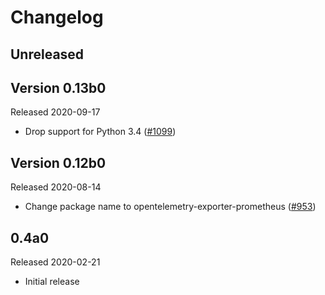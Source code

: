 # Changelog

## Unreleased

## Version 0.13b0

Released 2020-09-17

- Drop support for Python 3.4
  ([#1099](https://github.com/open-telemetry/opentelemetry-python/pull/1099))

## Version 0.12b0

Released 2020-08-14

- Change package name to opentelemetry-exporter-prometheus
  ([#953](https://github.com/open-telemetry/opentelemetry-python/pull/953))

## 0.4a0

Released 2020-02-21

- Initial release

